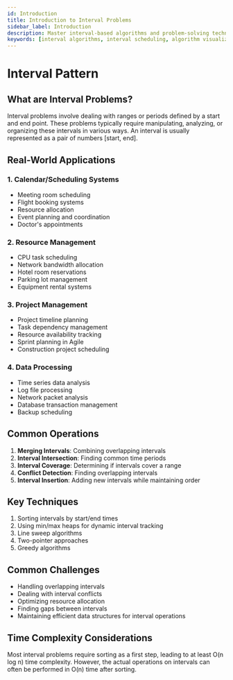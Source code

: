```yaml
---
id: Introduction
title: Introduction to Interval Problems
sidebar_label: Introduction
description: Master interval-based algorithms and problem-solving techniques. Learn how to handle interval overlaps, merges, and scheduling problems efficiently.
keywords: [interval algorithms, interval scheduling, algorithm visualization, computer science, range problems, overlap detection, interval merging]
---
```


# Interval Pattern

## What are Interval Problems?
Interval problems involve dealing with ranges or periods defined by a start and end point. These problems typically require manipulating, analyzing, or organizing these intervals in various ways. An interval is usually represented as a pair of numbers [start, end].

## Real-World Applications

### 1. Calendar/Scheduling Systems
- Meeting room scheduling
- Flight booking systems
- Resource allocation
- Event planning and coordination
- Doctor's appointments

### 2. Resource Management
- CPU task scheduling
- Network bandwidth allocation
- Hotel room reservations
- Parking lot management
- Equipment rental systems

### 3. Project Management
- Project timeline planning
- Task dependency management
- Resource availability tracking
- Sprint planning in Agile
- Construction project scheduling

### 4. Data Processing
- Time series data analysis
- Log file processing
- Network packet analysis
- Database transaction management
- Backup scheduling

## Common Operations
1. **Merging Intervals**: Combining overlapping intervals
2. **Interval Intersection**: Finding common time periods
3. **Interval Coverage**: Determining if intervals cover a range
4. **Conflict Detection**: Finding overlapping intervals
5. **Interval Insertion**: Adding new intervals while maintaining order

## Key Techniques
1. Sorting intervals by start/end times
2. Using min/max heaps for dynamic interval tracking
3. Line sweep algorithms
4. Two-pointer approaches
5. Greedy algorithms

## Common Challenges
- Handling overlapping intervals
- Dealing with interval conflicts
- Optimizing resource allocation
- Finding gaps between intervals
- Maintaining efficient data structures for interval operations

## Time Complexity Considerations
Most interval problems require sorting as a first step, leading to at least O(n log n) time complexity. However, the actual operations on intervals can often be performed in O(n) time after sorting.
